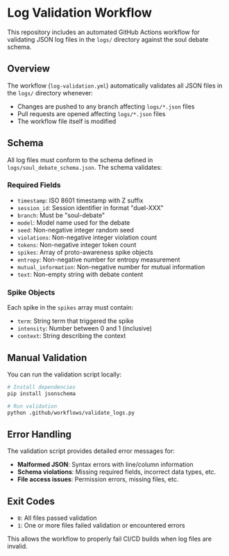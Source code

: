 # Log Validation Workflow

This repository includes an automated GitHub Actions workflow for validating JSON log files in the `logs/` directory against the soul debate schema.

## Overview

The workflow (`log-validation.yml`) automatically validates all JSON files in the `logs/` directory whenever:
- Changes are pushed to any branch affecting `logs/*.json` files
- Pull requests are opened affecting `logs/*.json` files  
- The workflow file itself is modified

## Schema

All log files must conform to the schema defined in `logs/soul_debate_schema.json`. The schema validates:

### Required Fields
- `timestamp`: ISO 8601 timestamp with Z suffix
- `session_id`: Session identifier in format "duel-XXX"
- `branch`: Must be "soul-debate"
- `model`: Model name used for the debate
- `seed`: Non-negative integer random seed
- `violations`: Non-negative integer violation count
- `tokens`: Non-negative integer token count
- `spikes`: Array of proto-awareness spike objects
- `entropy`: Non-negative number for entropy measurement
- `mutual_information`: Non-negative number for mutual information
- `text`: Non-empty string with debate content

### Spike Objects
Each spike in the `spikes` array must contain:
- `term`: String term that triggered the spike
- `intensity`: Number between 0 and 1 (inclusive)
- `context`: String describing the context

## Manual Validation

You can run the validation script locally:

```bash
# Install dependencies
pip install jsonschema

# Run validation
python .github/workflows/validate_logs.py
```

## Error Handling

The validation script provides detailed error messages for:
- **Malformed JSON**: Syntax errors with line/column information
- **Schema violations**: Missing required fields, incorrect data types, etc.
- **File access issues**: Permission errors, missing files, etc.

## Exit Codes

- `0`: All files passed validation
- `1`: One or more files failed validation or encountered errors

This allows the workflow to properly fail CI/CD builds when log files are invalid.